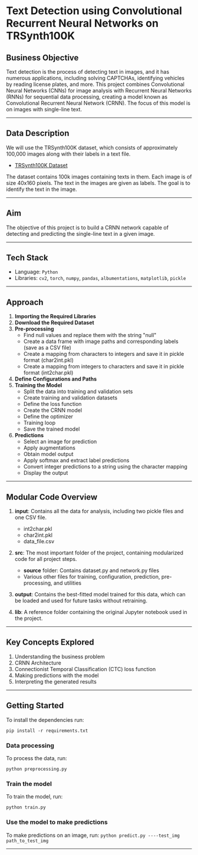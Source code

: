 # Text Detection using Convolutional Recurrent Neural Networks on TRSynth100K

## Business Objective

Text detection is the process of detecting text in images, and it has numerous applications, including solving CAPTCHAs, identifying vehicles by reading license plates, and more. This project combines Convolutional Neural Networks (CNNs) for image analysis with Recurrent Neural Networks (RNNs) for sequential data processing, creating a model known as Convolutional Recurrent Neural Network (CRNN). The focus of this model is on images with single-line text.

---

## Data Description

We will use the TRSynth100K dataset, which consists of approximately 100,000 images along with their labels in a text file.

- [TRSynth100K Dataset](https://www.kaggle.com/eabdul/textimageocr)

The dataset contains 100k images containing texts in them. Each image is of size 40x160 pixels. The text in the images are given as labels. The goal is to identify the text in the image.

---

## Aim

The objective of this project is to build a CRNN network capable of detecting and predicting the single-line text in a given image.

---

## Tech Stack

- Language: `Python`
- Libraries: `cv2`, `torch`, `numpy`, `pandas`, `albumentations`, `matplotlib`, `pickle`

---

## Approach

1. **Importing the Required Libraries**
2. **Download the Required Dataset**
3. **Pre-processing**
   - Find null values and replace them with the string "null"
   - Create a data frame with image paths and corresponding labels (save as a CSV file)
   - Create a mapping from characters to integers and save it in pickle format (char2int.pkl)
   - Create a mapping from integers to characters and save it in pickle format (int2char.pkl)
4. **Define Configurations and Paths**
5. **Training the Model**
   - Split the data into training and validation sets
   - Create training and validation datasets
   - Define the loss function
   - Create the CRNN model
   - Define the optimizer
   - Training loop
   - Save the trained model
6. **Predictions**
   - Select an image for prediction
   - Apply augmentations
   - Obtain model output
   - Apply softmax and extract label predictions
   - Convert integer predictions to a string using the character mapping
   - Display the output
   
---

## Modular Code Overview

1. **input**: Contains all the data for analysis, including two pickle files and one CSV file.
   - int2char.pkl
   - char2int.pkl
   - data_file.csv

2. **src**: The most important folder of the project, containing modularized code for all project steps.
   - **source** folder: Contains dataset.py and network.py files
   - Various other files for training, configuration, prediction, pre-processing, and utilities

1. **output**: Contains the best-fitted model trained for this data, which can be loaded and used for future tasks without retraining.

2. **lib**: A reference folder containing the original Jupyter notebook used in the project.

---

## Key Concepts Explored

1. Understanding the business problem
2. CRNN Architecture
3. Connectionist Temporal Classification (CTC) loss function
4. Making predictions with the model
5. Interpreting the generated results

---

## Getting Started

To install the dependencies run:
```
pip install -r requirements.txt
```

### Data processing
To process the data, run:
```
python preprocessing.py
```

### Train the model
To train the model, run:
```
python train.py
```

### Use the model to make predictions
To make predictions on an image, run:
```python predict.py ----test_img path_to_test_img```

---